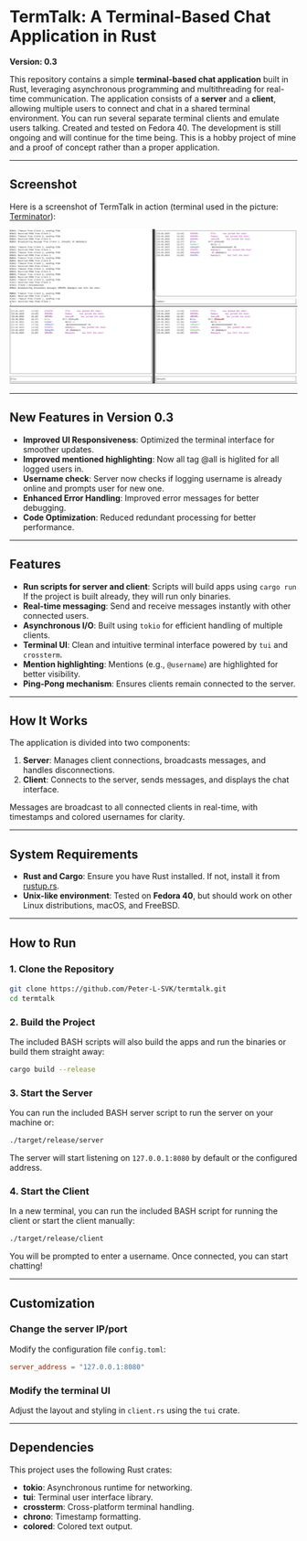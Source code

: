 # **TermTalk: A Terminal-Based Chat Application in Rust**

**Version: 0.3**

This repository contains a simple **terminal-based chat application** built in Rust, leveraging asynchronous programming and multithreading for real-time communication. The application consists of a **server** and a **client**, allowing multiple users to connect and chat in a shared terminal environment. You can run several separate terminal clients and emulate users talking. Created and tested on Fedora 40. The development is still ongoing and will continue for the time being. This is a hobby project of mine and a proof of concept rather than a proper application.

---

## **Screenshot**

Here is a screenshot of TermTalk in action (terminal used in the picture: [Terminator](https://gnome-terminator.org/)):

![TermTalk Chat Screenshot](example.png)

---

## **New Features in Version 0.3**
- **Improved UI Responsiveness**: Optimized the terminal interface for smoother updates.
- **Improved mentioned highlighting**: Now all tag @all is higlited for all logged users in.
- **Username check**: Server now checks if logging username is already online and prompts user for new one.
- **Enhanced Error Handling**: Improved error messages for better debugging.
- **Code Optimization**: Reduced redundant processing for better performance.

---

## **Features**
- **Run scripts for server and client**: Scripts will build apps using `cargo run` <br />If the project is built already, they will run only binaries.
- **Real-time messaging**: Send and receive messages instantly with other connected users.
- **Asynchronous I/O**: Built using `tokio` for efficient handling of multiple clients.
- **Terminal UI**: Clean and intuitive terminal interface powered by `tui` and `crossterm`.
- **Mention highlighting**: Mentions (e.g., `@username`) are highlighted for better visibility.
- **Ping-Pong mechanism**: Ensures clients remain connected to the server.

---

## **How It Works**
The application is divided into two components:
1. **Server**: Manages client connections, broadcasts messages, and handles disconnections.
2. **Client**: Connects to the server, sends messages, and displays the chat interface.

Messages are broadcast to all connected clients in real-time, with timestamps and colored usernames for clarity.

---

## **System Requirements**
- **Rust and Cargo**: Ensure you have Rust installed. If not, install it from [rustup.rs](https://rustup.rs/).
- **Unix-like environment**: Tested on **Fedora 40**, but should work on other Linux distributions, macOS, and FreeBSD.

---

## **How to Run**

### 1. Clone the Repository
```bash
git clone https://github.com/Peter-L-SVK/termtalk.git
cd termtalk
```

### 2. Build the Project
The included BASH scripts will also build the apps and run the binaries or build them straight away:
```bash
cargo build --release
```

### 3. Start the Server
You can run the included BASH server script to run the server on your machine or:
```bash
./target/release/server
```
The server will start listening on `127.0.0.1:8080` by default or the configured address.

### 4. Start the Client
In a new terminal, you can run the included BASH script for running the client or start the client manually:
```bash
./target/release/client
```
You will be prompted to enter a username. Once connected, you can start chatting!

---

## **Customization**

### Change the server IP/port
Modify the configuration file `config.toml`:
```toml
server_address = "127.0.0.1:8080"
```

### Modify the terminal UI
Adjust the layout and styling in `client.rs` using the `tui` crate.

---

## **Dependencies**
This project uses the following Rust crates:

- **tokio**: Asynchronous runtime for networking.
- **tui**: Terminal user interface library.
- **crossterm**: Cross-platform terminal handling.
- **chrono**: Timestamp formatting.
- **colored**: Colored text output.
